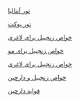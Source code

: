 <a href="http://lasttours.net/subcategory/تور-ترکیه/تور-آنتالیا/page/1/تور-آنتالیا">تور آنتالیا</a>

<a href="https://shahrfarang.net/تورهای-خارجی/تور-تایلند/تور-پوکت.html" target="_blank" rel="noopener">تور پوکت</a>

<a href="https://paghman.ir/2019/01/13/خواص-زنجبیل-برای-قاعدگی-دمنوش-زنجبیل-ب/">خواص زنجبیل برای لاغری</a>


<a href="https://paghman.ir/2019/01/11/خواص-زنجبیل-برای-مو-10خاصیت-زنجبیل-برای/">خواص زنجبیل برای مو</a>


<a href="https://paghman.ir/2019/01/14/خواص-زنجبیل-برای-لاغری/">خواص زنجبیل برای لاغری</a>


<a href="http://paghman.ir/2019/01/13/خواص-زنجبیل-و-دارچین-دمنوش-زنجبیل-ودار/">خواص زنجبیل و دارچین</a>


<a href="https://paghman.ir/2019/01/08/خواص-دارچین-بصورت-کامل/">فواید دارچین</a>
